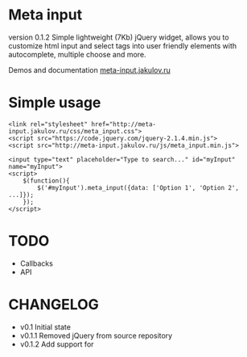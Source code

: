 # Meta input

version 0.1.2
Simple lightweight (7Kb) jQuery widget, allows you to customize html input and select tags into user friendly elements with autocomplete, multiple choose and more.
 
Demos and documentation [meta-input.jakulov.ru](http://meta-input.jakulov.ru)

# Simple usage
    
    <link rel="stylesheet" href="http://meta-input.jakulov.ru/css/meta_input.css">
    <script src="https://code.jquery.com/jquery-2.1.4.min.js">
    <script src="http://meta-input.jakulov.ru/js/meta_input.min.js">
    
    <input type="text" placeholder="Type to search..." id="myInput" name="myInput">
    <script>
        $(function(){
            $('#myInput').meta_input({data: ['Option 1', 'Option 2', ...]});
        });
    </script>
    
# TODO

- Callbacks
- API

# CHANGELOG

- v0.1 Initial state
- v0.1.1 Removed jQuery from source repository
- v0.1.2 Add support for <option selected>